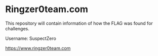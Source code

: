 # Ringzer0team.com

This repository will contain information of how the FLAG was found for challenges.  

Username: SuspectZero


https://www.ringzer0team.com
